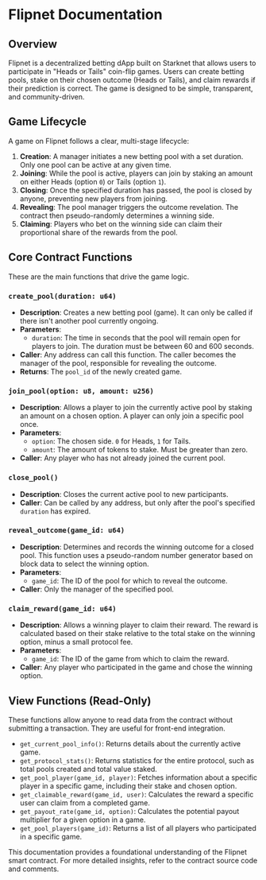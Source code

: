 # Flipnet Documentation

## Overview

Flipnet is a decentralized betting dApp built on Starknet that allows users to participate in "Heads or Tails" coin-flip games. Users can create betting pools, stake on their chosen outcome (Heads or Tails), and claim rewards if their prediction is correct. The game is designed to be simple, transparent, and community-driven.

## Game Lifecycle

A game on Flipnet follows a clear, multi-stage lifecycle:

1.  **Creation**: A manager initiates a new betting pool with a set duration. Only one pool can be active at any given time.
2.  **Joining**: While the pool is active, players can join by staking an amount on either Heads (option `0`) or Tails (option `1`).
3.  **Closing**: Once the specified duration has passed, the pool is closed by anyone, preventing new players from joining.
4.  **Revealing**: The pool manager triggers the outcome revelation. The contract then pseudo-randomly determines a winning side.
5.  **Claiming**: Players who bet on the winning side can claim their proportional share of the rewards from the pool.

## Core Contract Functions

These are the main functions that drive the game logic.

### `create_pool(duration: u64)`

-   **Description**: Creates a new betting pool (game). It can only be called if there isn't another pool currently ongoing.
-   **Parameters**:
    -   `duration`: The time in seconds that the pool will remain open for players to join. The duration must be between 60 and 600 seconds.
-   **Caller**: Any address can call this function. The caller becomes the manager of the pool, responsible for revealing the outcome.
-   **Returns**: The `pool_id` of the newly created game.

### `join_pool(option: u8, amount: u256)`

-   **Description**: Allows a player to join the currently active pool by staking an amount on a chosen option. A player can only join a specific pool once.
-   **Parameters**:
    -   `option`: The chosen side. `0` for Heads, `1` for Tails.
    -   `amount`: The amount of tokens to stake. Must be greater than zero.
-   **Caller**: Any player who has not already joined the current pool.

### `close_pool()`

-   **Description**: Closes the current active pool to new participants.
-   **Caller**: Can be called by any address, but only after the pool's specified `duration` has expired.

### `reveal_outcome(game_id: u64)`

-   **Description**: Determines and records the winning outcome for a closed pool. This function uses a pseudo-random number generator based on block data to select the winning option.
-   **Parameters**:
    -   `game_id`: The ID of the pool for which to reveal the outcome.
-   **Caller**: Only the manager of the specified pool.

### `claim_reward(game_id: u64)`

-   **Description**: Allows a winning player to claim their reward. The reward is calculated based on their stake relative to the total stake on the winning option, minus a small protocol fee.
-   **Parameters**:
    -   `game_id`: The ID of the game from which to claim the reward.
-   **Caller**: Any player who participated in the game and chose the winning option.

## View Functions (Read-Only)

These functions allow anyone to read data from the contract without submitting a transaction. They are useful for front-end integration.

-   `get_current_pool_info()`: Returns details about the currently active game.
-   `get_protocol_stats()`: Returns statistics for the entire protocol, such as total pools created and total value staked.
-   `get_pool_player(game_id, player)`: Fetches information about a specific player in a specific game, including their stake and chosen option.
-   `get_claimable_reward(game_id, user)`: Calculates the reward a specific user can claim from a completed game.
-   `get_payout_rate(game_id, option)`: Calculates the potential payout multiplier for a given option in a game.
-   `get_pool_players(game_id)`: Returns a list of all players who participated in a specific game.

This documentation provides a foundational understanding of the Flipnet smart contract. For more detailed insights, refer to the contract source code and comments. 
